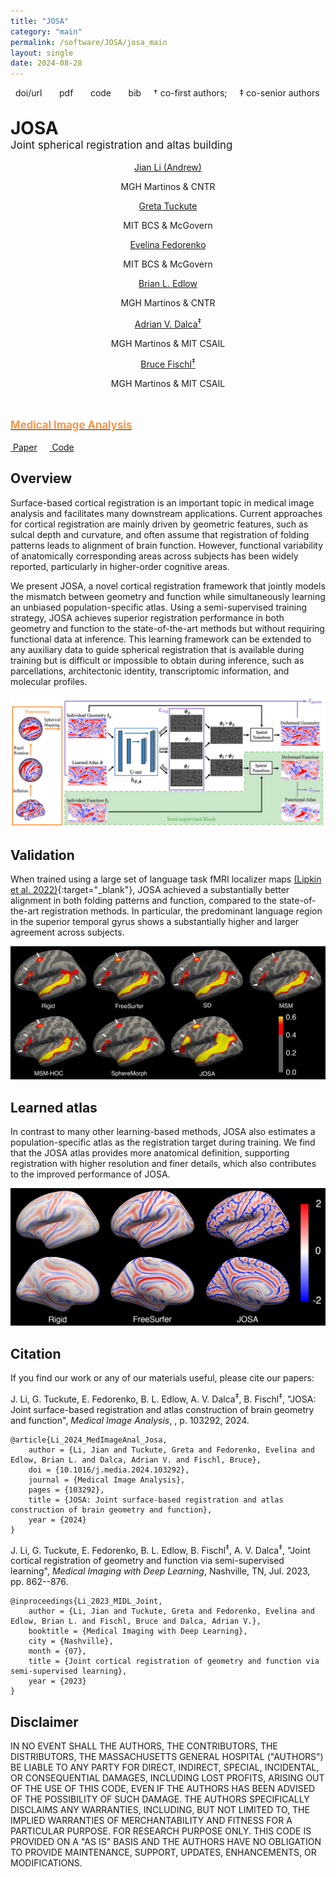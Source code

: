 ```yaml
---
title: "JOSA"
category: "main"
permalink: /software/JOSA/josa_main
layout: single
date: 2024-08-28
---
```


<i class="fa fa-link"></i> &nbsp; doi/url &nbsp;&nbsp;&nbsp; <i class="fa fa-file-pdf-o"></i> &nbsp; pdf &nbsp;&nbsp;&nbsp; <i class="fa fa-code"></i> &nbsp; code &nbsp;&nbsp;&nbsp; <i class="fa fa-quote-right"></i> &nbsp; bib &nbsp;&nbsp;&nbsp; &dagger; co-first authors; &nbsp;&nbsp;&nbsp; &Dagger; co-senior authors

<br>

<div class="text-center" style="font-size: 2em; font-weight: bold;">JOSA</div>
<div class="text-center" style="font-size: 1.2em;">Joint spherical registration and altas building</div>

<br> 

<div class="table-like authors">
  <div>
    <center>
      <a href="https://silencer1127.github.io/" target="_blank">Jian Li (Andrew)</a>
    </center>
    <center>
      <p class="affiliation">MGH Martinos &amp; CNTR</p>
    </center>
  </div>
  <div>
  	<center>
      <a href="http://www.tuckute.com/" target="_blank">Greta Tuckute</a>
    </center>
    <center>
      <p class="affiliation">MIT BCS &amp; McGovern</p>
    </center>
  </div>
  <div>
    <center>
      <a href="https://www.evlab.mit.edu/about-ev" target="_blank">Evelina Fedorenko</a>
    </center>
    <center>
      <p class="affiliation">MIT BCS &amp; McGovern</p>
    </center>
  </div>
  <div class="break"></div>
  <div>
    <center>
      <a href="https://www.comarecoverylab.org/brian-l-edlow-md" target="_blank">Brian L. Edlow</a>
    </center>
    <center>
      <p class="affiliation">MGH Martinos &amp; CNTR</p>
    </center>
  </div>
  <div>
    <center>
      <a href="https://www.mit.edu/~adalca/" target="_blank">Adrian V. Dalca<sup>&Dagger;</sup></a>
    </center>
    <center>
      <p class="affiliation">MGH Martinos &amp; MIT CSAIL</p>
    </center>
  </div>
  <div>
    <center>
      <a href="https://lcn.martinos.org/people/fischl/" target="_blank">Bruce Fischl<sup>&Dagger;</sup></a>
    </center>
    <center>
      <p class="affiliation">MGH Martinos &amp; MIT CSAIL</p>
    </center>
  </div>
</div>
<br>
<div class="text-center">
	<a href="https://doi.org/10.1016/j.media.2024.103292" target="_blank"><p style="font-size: 1.2em; font-weight: bold; color: #f79646"><i class="fa fa-link"></i> Medical Image Analysis</p></a>
</div>

<div class="text-center">
	<a href="https://silencer1127.github.io/files/pdf/Li_2024_MedImageAnal_Josa.pdf" target="_blank"><i class="fa fa-file-pdf-o"></i> &nbsp;Paper</a>
	&nbsp;&nbsp;&nbsp;
	<a href="https://github.com/freesurfer/freesurfer" target="_blank"><i class="fa fa-code"></i> &nbsp;Code</a>
</div>

## Overview

Surface-based cortical registration is an important topic in medical image analysis and facilitates many downstream applications. Current approaches for cortical registration are mainly driven by geometric features, such as sulcal depth and curvature, and often assume that registration of folding patterns leads to alignment of brain function. However, functional variability of anatomically corresponding areas across subjects has been widely reported, particularly in higher-order cognitive areas.

We present JOSA, a novel cortical registration framework that jointly models the mismatch between geometry and function while simultaneously learning an unbiased population-specific atlas. Using a semi-supervised training strategy, JOSA achieves superior registration performance in both geometry and function to the state-of-the-art methods but without requiring functional data at inference. This learning framework can be extended to any auxiliary data to guide spherical registration that is available during training but is difficult or impossible to obtain during inference, such as parcellations, architectonic identity, transcriptomic information, and molecular profiles.

![](/images/software/JOSA/NN.jpg)

## Validation

When trained using a large set of language task fMRI localizer maps [(Lipkin et al. 2022)](http://dx.doi.org/10.1038/s41597-022-01645-3){:target="_blank"}, JOSA achieved a substantially better alignment in both folding patterns and function, compared to the state-of-the-art registration methods. In particular, the predominant language region in the superior temporal gyrus shows a substantially higher and larger agreement across subjects.

![](/images/software/JOSA/Qual.jpg)

## Learned atlas

In contrast to many other learning-based methods, JOSA also estimates a population-specific atlas as the registration target during training. We find that the JOSA atlas provides more anatomical definition, supporting registration with higher resolution and finer details, which also contributes to the improved performance of JOSA.

![](/images/software/JOSA/Atlas.jpg)

## Citation

If you find our work or any of our materials useful, please cite our papers:

J. Li, G. Tuckute, E. Fedorenko, B. L. Edlow, A. V. Dalca<sup>&Dagger;</sup>, B. Fischl<sup>&Dagger;</sup>, "JOSA: Joint surface-based registration and atlas construction of brain geometry and function", *Medical Image Analysis*, , p. 103292, 2024. &nbsp; [<i class="fa fa-quote-right"></i>](/files/bib/Li_2024_MedImageAnal_Josa.bib)
```
@article{Li_2024_MedImageAnal_Josa,
    author = {Li, Jian and Tuckute, Greta and Fedorenko, Evelina and Edlow, Brian L. and Dalca, Adrian V. and Fischl, Bruce},
    doi = {10.1016/j.media.2024.103292},
    journal = {Medical Image Analysis},
    pages = {103292},
    title = {JOSA: Joint surface-based registration and atlas construction of brain geometry and function},
    year = {2024}
}
```

J. Li, G. Tuckute, E. Fedorenko, B. L. Edlow, B. Fischl<sup>&Dagger;</sup>, A. V. Dalca<sup>&Dagger;</sup>, "Joint cortical registration of geometry and function via semi-supervised learning", *Medical Imaging with Deep Learning*, Nashville, TN, Jul. 2023, pp. 862--876. &nbsp; [<i class="fa fa-quote-right"></i>](/files/bib/Li_2023_MIDL_Joint.bib)  
```
@inproceedings{Li_2023_MIDL_Joint,
    author = {Li, Jian and Tuckute, Greta and Fedorenko, Evelina and Edlow, Brian L. and Fischl, Bruce and Dalca, Adrian V.},
    booktitle = {Medical Imaging with Deep Learning},
    city = {Nashville},
    month = {07},
    title = {Joint cortical registration of geometry and function via semi-supervised learning},
    year = {2023}
}
```

## Disclaimer

IN NO EVENT SHALL THE AUTHORS, THE CONTRIBUTORS, THE DISTRIBUTORS, THE MASSACHUSETTS GENERAL HOSPITAL ("AUTHORS") BE LIABLE TO ANY PARTY FOR DIRECT, INDIRECT, SPECIAL, INCIDENTAL, OR CONSEQUENTIAL DAMAGES, INCLUDING LOST PROFITS, ARISING OUT OF THE USE OF THIS CODE, EVEN IF THE AUTHORS HAS BEEN ADVISED OF THE POSSIBILITY OF SUCH DAMAGE. THE AUTHORS SPECIFICALLY DISCLAIMS ANY WARRANTIES, INCLUDING, BUT NOT LIMITED TO, THE IMPLIED WARRANTIES OF MERCHANTABILITY AND FITNESS FOR A PARTICULAR PURPOSE. FOR RESEARCH PURPOSE ONLY. THIS CODE IS PROVIDED ON A "AS IS" BASIS AND THE AUTHORS HAVE NO OBLIGATION TO PROVIDE MAINTENANCE, SUPPORT, UPDATES, ENHANCEMENTS, OR MODIFICATIONS.
